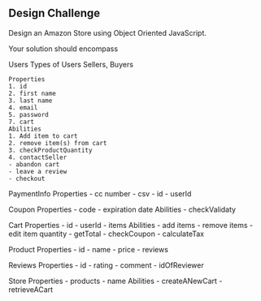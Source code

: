 ## Design Challenge 

Design an Amazon Store using Object Oriented JavaScript. 

Your solution should encompass

Users
    Types of Users
    Sellers,
    Buyers

    Properties
    1. id
    2. first name 
    3. last name
    4. email
    5. password
    7. cart
    Abilities
    1. Add item to cart
    2. remove item(s) from cart
    3. checkProductQuantity
    4. contactSeller
    - abandon cart
    - leave a review
    - checkout

PaymentInfo
    Properties
    - cc number
    - csv
    - id
    - userId

Coupon
    Properties
    - code
    - expiration date
    Abilities
    - checkValidaty


Cart
    Properties
    - id
    - userId
    - items
    Abilities
    - add items
    - remove items
    - edit item quantity
    - getTotal
    - checkCoupon
    - calculateTax

Product
    Properties
    - id
    - name
    - price
    - reviews

Reviews
    Properties
    - id
    - rating
    - comment
    - idOfReviewer

Store
    Properties
    - products
    - name
    Abilities
    - createANewCart
    - retrieveACart
